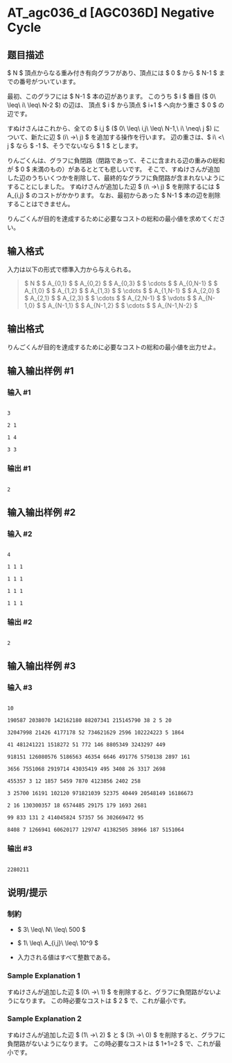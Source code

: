 # AT_agc036_d [AGC036D] Negative Cycle

## 题目描述

[problemUrl]: https://atcoder.jp/contests/agc036/tasks/agc036_d

$ N $ 頂点からなる重み付き有向グラフがあり、頂点には $ 0 $ から $ N-1 $ までの番号がついています。

最初、このグラフには $ N-1 $ 本の辺があります。 このうち $ i $ 番目 ($ 0\ \leq\ i\ \leq\ N-2 $) の辺は、 頂点 $ i $ から頂点 $ i+1 $ へ向かう重さ $ 0 $ の辺です。

すぬけさんはこれから、全ての $ i,j $ ($ 0\ \leq\ i,j\ \leq\ N-1,\ i\ \neq\ j $) について、新たに辺 $ (i\ →\ j) $ を追加する操作を行います。 辺の重さは、$ i\ <\ j $ なら $ -1 $、そうでないなら $ 1 $ とします。

りんごくんは、グラフに負閉路（閉路であって、そこに含まれる辺の重みの総和が $ 0 $ 未満のもの）があるととても悲しいです。 そこで、すぬけさんが追加した辺のうちいくつかを削除して、最終的なグラフに負閉路が含まれないようにすることにしました。 すぬけさんが追加した辺 $ (i\ →\ j) $ を削除するには $ A_{i,j} $ のコストがかかります。 なお、最初からあった $ N-1 $ 本の辺を削除することはできません。

りんごくんが目的を達成するために必要なコストの総和の最小値を求めてください。

## 输入格式

入力は以下の形式で標準入力から与えられる。

> $ N $ $ A_{0,1} $ $ A_{0,2} $ $ A_{0,3} $ $ \cdots $ $ A_{0,N-1} $ $ A_{1,0} $ $ A_{1,2} $ $ A_{1,3} $ $ \cdots $ $ A_{1,N-1} $ $ A_{2,0} $ $ A_{2,1} $ $ A_{2,3} $ $ \cdots $ $ A_{2,N-1} $ $ \vdots $ $ A_{N-1,0} $ $ A_{N-1,1} $ $ A_{N-1,2} $ $ \cdots $ $ A_{N-1,N-2} $

## 输出格式

りんごくんが目的を達成するために必要なコストの総和の最小値を出力せよ。

## 输入输出样例 #1

### 输入 #1

```
3
2 1
1 4
3 3
```

### 输出 #1

```
2
```

## 输入输出样例 #2

### 输入 #2

```
4
1 1 1
1 1 1
1 1 1
1 1 1
```

### 输出 #2

```
2
```

## 输入输出样例 #3

### 输入 #3

```
10
190587 2038070 142162180 88207341 215145790 38 2 5 20
32047998 21426 4177178 52 734621629 2596 102224223 5 1864
41 481241221 1518272 51 772 146 8805349 3243297 449
918151 126080576 5186563 46354 6646 491776 5750138 2897 161
3656 7551068 2919714 43035419 495 3408 26 3317 2698
455357 3 12 1857 5459 7870 4123856 2402 258
3 25700 16191 102120 971821039 52375 40449 20548149 16186673
2 16 130300357 18 6574485 29175 179 1693 2681
99 833 131 2 414045824 57357 56 302669472 95
8408 7 1266941 60620177 129747 41382505 38966 187 5151064
```

### 输出 #3

```
2280211
```

## 说明/提示

### 制約

- $ 3\ \leq\ N\ \leq\ 500 $
- $ 1\ \leq\ A_{i,j}\ \leq\ 10^9 $
- 入力される値はすべて整数である。

### Sample Explanation 1

すぬけさんが追加した辺 $ (0\ →\ 1) $ を削除すると、グラフに負閉路がないようになります。 この時必要なコストは $ 2 $ で、これが最小です。

### Sample Explanation 2

すぬけさんが追加した辺 $ (1\ →\ 2) $ と $ (3\ →\ 0) $ を削除すると、グラフに負閉路がないようになります。 この時必要なコストは $ 1+1=2 $ で、これが最小です。